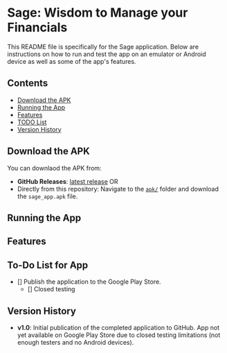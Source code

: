 # Sage: Wisdom to Manage your Financials

This README file is specifically for the Sage application. Below are instructions on how to run and test the app on an emulator or Android device as well as some of the app's features.

## Contents
- [Download the APK](#Download-the-APK)
- [Running the App](#Running-the-App)
- [Features](#Features)
- [TODO List](#To-Do-List-for-App)
- [Version History](#Version-History)

## Download the APK

You can  downlaod the APK from:
- **GitHub Releases**: [latest release](https://github.com/cecoulombe/Sage_App/releases)
OR
- Directly from this repository: Navigate to the [`apk/`](./apk/) folder and download the `sage_app.apk` file.

## Running the App

## Features

## To-Do List for App

- [] Publish the application to the Google Play Store.
  - [] Closed testing


## Version History

- **v1.0**: Initial publication of the completed application to GitHub. App not yet available on Google Play Store due to closed testing limitations (not enough testers and no Android devices).
